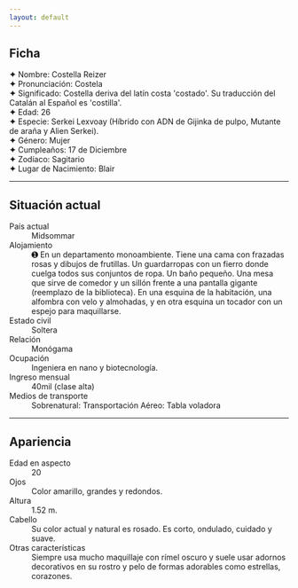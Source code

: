 ```yaml
---
layout: default
---
```

## Ficha

**✦** Nombre: Costella Reizer<br>
**✦** Pronunciación: Costela<br>
**✦** Significado: Costella deriva del latín costa 'costado'. Su traducción del Catalán al Español es 'costilla'.<br>
**✦** Edad: 26 <br>
**✦** Especie: Serkei Lexvoay (Híbrido con ADN de Gijinka de pulpo, Mutante de araña y Alien Serkei).<br>
**✦** Género: Mujer<br>
**✦** Cumpleaños: 17 de Diciembre<br>
**✦** Zodíaco: Sagitario<br>
**✦** Lugar de Nacimiento: Blair<br>

* * *

## Situación actual

<dt>País actual</dt>  <dd>Midsommar</dd>
<dt>Alojamiento</dt>  <dd>➊ En un departamento monoambiente. Tiene una cama con frazadas rosas y dibujos de frutillas. Un guardarropas con un fierro donde cuelga todos sus conjuntos de ropa. Un baño pequeño. Una mesa que sirve de comedor y un sillón frente a una pantalla gigante (reemplazo de la biblioteca). En una esquina de la habitación, una alfombra con velo y almohadas, y en otra esquina un tocador con un espejo para maquillarse. </dd>
<dt>Estado civil</dt>  <dd>Soltera</dd>
<dt>Relación</dt>  <dd>Monógama</dd>
<dt>Ocupación</dt>  <dd>Ingeniera en nano y biotecnología.</dd>
<dt>Ingreso mensual</dt>  <dd>40mil (clase alta)</dd>
<dt>Medios de transporte</dt> 
<dd>Sobrenatural: Transportación 
Aéreo: Tabla voladora </dd>


* * *

## Apariencia

<dt>Edad en aspecto</dt> 
<dd>20</dd>
<dt>Ojos</dt>  <dd>Color amarillo, grandes y redondos. </dd>
<dt>Altura</dt>  <dd>1.52 m.</dd>
<dt>Cabello</dt>  <dd>Su color actual y natural es rosado. Es corto, ondulado, cuidado y suave. </dd>
<dt>Otras características</dt> <dd>Siempre usa mucho maquillaje con rímel oscuro y suele usar adornos decorativos en su rostro y pelo de formas adorables como estrellas, corazones.
</dd>
